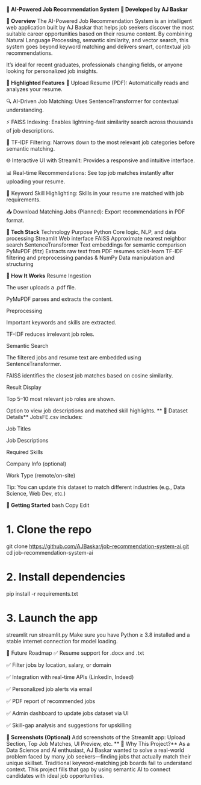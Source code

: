**🤖 AI-Powered Job Recommendation System
🚀 Developed by AJ Baskar**


**🧠 Overview**
The AI-Powered Job Recommendation System is an intelligent web application built by AJ Baskar that helps job seekers discover the most suitable career opportunities based on their resume content. By combining Natural Language Processing, semantic similarity, and vector search, this system goes beyond keyword matching and delivers smart, contextual job recommendations.

It’s ideal for recent graduates, professionals changing fields, or anyone looking for personalized job insights.

**🌟 Highlighted Features**
📄 Upload Resume (PDF): Automatically reads and analyzes your resume.

🔍 AI-Driven Job Matching: Uses SentenceTransformer for contextual understanding.

⚡ FAISS Indexing: Enables lightning-fast similarity search across thousands of job descriptions.

🧠 TF-IDF Filtering: Narrows down to the most relevant job categories before semantic matching.

🌐 Interactive UI with Streamlit: Provides a responsive and intuitive interface.

📊 Real-time Recommendations: See top job matches instantly after uploading your resume.

💼 Keyword Skill Highlighting: Skills in your resume are matched with job requirements.

📥 Download Matching Jobs (Planned): Export recommendations in PDF format.

**🧰 Tech Stack**
Technology	Purpose
Python	Core logic, NLP, and data processing
Streamlit	Web interface
FAISS	Approximate nearest neighbor search
SentenceTransformer	Text embeddings for semantic comparison
PyMuPDF (fitz)	Extracts raw text from PDF resumes
scikit-learn	TF-IDF filtering and preprocessing
pandas & NumPy	Data manipulation and structuring

**🧪 How It Works**
Resume Ingestion

The user uploads a .pdf file.

PyMuPDF parses and extracts the content.

Preprocessing

Important keywords and skills are extracted.

TF-IDF reduces irrelevant job roles.

Semantic Search

The filtered jobs and resume text are embedded using SentenceTransformer.

FAISS identifies the closest job matches based on cosine similarity.

Result Display

Top 5–10 most relevant job roles are shown.

Option to view job descriptions and matched skill highlights.
**
📂 Dataset Details**
JobsFE.csv includes:

Job Titles

Job Descriptions

Required Skills

Company Info (optional)

Work Type (remote/on-site)

Tip: You can update this dataset to match different industries (e.g., Data Science, Web Dev, etc.)

**🚀 Getting Started**
bash
Copy
Edit
# 1. Clone the repo
git clone https://github.com/AJBaskar/job-recommendation-system-ai.git
cd job-recommendation-system-ai

# 2. Install dependencies
pip install -r requirements.txt

# 3. Launch the app
streamlit run streamlit.py
Make sure you have Python ≥ 3.8 installed and a stable internet connection for model loading.

🔮 Future Roadmap
✅ Resume support for .docx and .txt

✅ Filter jobs by location, salary, or domain

✅ Integration with real-time APIs (LinkedIn, Indeed)

✅ Personalized job alerts via email

✅ PDF report of recommended jobs

✅ Admin dashboard to update jobs dataset via UI

✅ Skill-gap analysis and suggestions for upskilling

**📸 Screenshots (Optional)**
Add screenshots of the Streamlit app: Upload Section, Top Job Matches, UI Preview, etc.
**
📌 Why This Project?**
As a Data Science and AI enthusiast, AJ Baskar wanted to solve a real-world problem faced by many job seekers—finding jobs that actually match their unique skillset. Traditional keyword-matching job boards fail to understand context. This project fills that gap by using semantic AI to connect candidates with ideal job opportunities.

